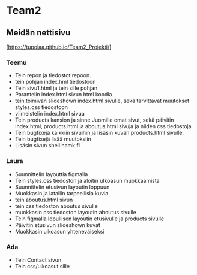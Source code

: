 # Team2



 
 ## Meidän nettisivu

 [https://tupolaa.github.io/Team2_Projekti/]

 ### Teemu
 - Tein repon ja tiedostot repoon.
 - tein pohjan index.hml tiedostoon
 - Tein sivu1.html ja tein sille pohjan
 - Parantelin index.html sivun html koodia
 - tein toimivan slideshown index.html sivulle, sekä tarvittavat muutokset styles.css tiedostoon
 - viimeistelin index.html sivua
 - Tein products kansion ja sinne Juomille omat sivut, sekä päivitin index.html, products.html ja aboutus.html sivuja ja niiden css tiedostoja
 - Tein bugfixejä kaikkiin sivuihin ja lisäsin kuvan products.html sivulle.
 - Tein bugfixejä lisää muutoksiin 
 - Lisäsin sivun shell.hamk.fi
 

 ### Laura
 - Suunnittelin layouttia figmalla
 - Tein styles.css tiedoston ja aloitin ulkoasun muokkaamista
 - Suunnittelin etusivun layoutin loppuun 
 - Muokkasin ja latailin tarpeellisia kuvia  
 - tein aboutus.html sivun
 - tein css tiedoston aboutus sivulle 
 - muokkasin css tiedoston layoutin aboutus sivulle
 - Tein figmalla lopullisen layoutin etusivulle ja products sivulle
 - Päivitin etusivun slideshown kuvat
 - Muokkasin ulkoasun yhteneväiseksi


 ### Ada
 - Tein Contact sivun
 - Tein css/ulkoasut sille
